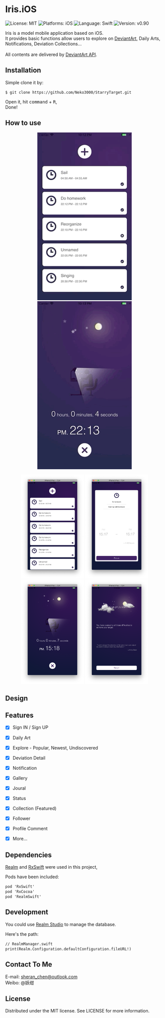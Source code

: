 # Iris.iOS
![License: MIT](https://img.shields.io/github/license/Neko3000/Iris.iOS)
![Platforms: iOS](https://img.shields.io/badge/Platform-iOS-lightgrey)
![Language: Swift](https://img.shields.io/badge/language-swift-orange.svg)
![Version: v0.90](https://img.shields.io/badge/version-v0.90-lightgrey)

Iris is a model mobile application based on iOS.</br>
It provides basic functions allow users to explore on [DeviantArt](https://www.deviantart.com/), Daily Arts, Notifications, Deviation Collections...</br>
</br>
All contents are delivered by [DeviantArt API](https://www.deviantart.com/developers/).</br>

## Installation
Simple clone it by:

```
$ git clone https://github.com/Neko3000/StarryTarget.git
```

Open it, hit <kbd>command</kbd> + <kbd>R</kbd>,</br>
Done!

## How to use
<p align="center"> 
<img width="300" src="https://raw.githubusercontent.com/Neko3000/resource-storage/master/img/screenshot/starrytarget-sr1.gif" alt="screen-record-1">
<img width="300" src="https://raw.githubusercontent.com/Neko3000/resource-storage/master/img/screenshot/starrytarget-sr2.gif" alt="screen-record-2">
</p>

<p align="center"> 
<img src="https://raw.githubusercontent.com/Neko3000/resource-storage/master/img/screenshot/starrytarget-s1.png" width="200" alt="">
<img src="https://raw.githubusercontent.com/Neko3000/resource-storage/master/img/screenshot/starrytarget-s2.png" width="200" alt="">
<img src="https://raw.githubusercontent.com/Neko3000/resource-storage/master/img/screenshot/starrytarget-s3.png" width="200" alt="">
<img src="https://raw.githubusercontent.com/Neko3000/resource-storage/master/img/screenshot/starrytarget-s4.png" width="200" alt="">
</p>

## Design

## Features
- [x] Sign IN / Sign UP
- [x] Daily Art
- [x] Explore - Popular, Newest, Undiscovered
- [x] Deviation Detail
- [x] Notification
- [x] Gallery
- [x] Joural
- [x] Status
- [x] Collection (Featured)
- [x] Follower
- [x] Profile Comment
- [x] More...


## Dependencies
[Realm](https://realm.io) and [RxSwift](https://github.com/ReactiveX/RxSwift/) were used in this project,

Pods have been included:

```
pod 'RxSwift'
pod 'RxCocoa'
pod 'RealmSwift'
```

## Development
You could use [Realm Studio](https://realm.io/products/realm-studio/) to manage the database.

Here's the path:
```
// RealmManager.swift
print(Realm.Configuration.defaultConfiguration.fileURL!)
```

## Contact To Me
E-mail: sheran_chen@outlook.com </br>
Weibo: @妖绀

## License
Distributed under the MIT license. See LICENSE for more information.
